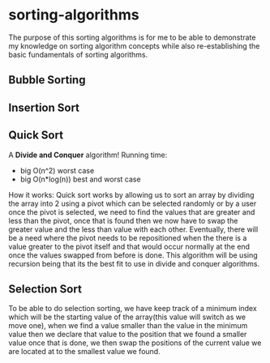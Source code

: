 # sorting-algorithms
The purpose of this sorting algorithms is for me to be able to demonstrate my knowledge on sorting algorithm concepts while also re-establishing the basic fundamentals of sorting algorithms.

## Bubble Sorting

## Insertion Sort

## Quick Sort

A **Divide and Conquer** algorithm!
Running time:
* big O(n^2) worst case
* big O(n*log(n)) best and worst case


How it works:
Quick sort works by allowing us to sort an array by dividing the array into 2 using a pivot which can be selected randomly or by a user once the pivot is selected, we need to find the values that are greater and less than the pivot, once that is found then we now have to  swap the greater value and the less than value with each other. Eventually, there will be a need where the pivot needs to be repositioned when the there is a value greater to the pivot itself and that would occur normally at the end once the values swapped from before is done. This algorithm will be using recursion being that its the best fit to use in divide and conquer algorithms.

## Selection Sort

To be able to do selection sorting, we have keep track of a minimum index which will be the starting value of the array(this value will switch as we move one), when we find a value smaller than the value in the minimum value then we declare that value to the position that we found a smaller value once that is done, we then swap the positions of the current value we are located at to the smallest value we found.
